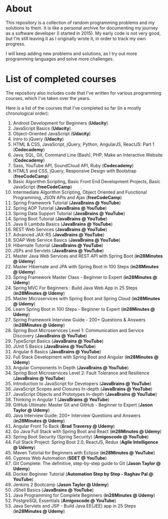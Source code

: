 # About

This repository is a collection of random programming problems and my solutions to them. It is like a personal archive for documenting my journey as a software developer (I started in 2015). My early code is not very good, but I'm still leaving it as I originally wrote it, in order to track my own progress.

I will keep adding new problems and solutions, as I try out more programming languages and solve more challenges.

# List of completed courses

The repository also includes code that I've written for various programming courses, which I've taken over the years. 

Here is a list of the courses that I've completed so far (in a mostly chronological order):

1. Android Development for Beginners (**Udacity**)
1. JavaScript Basics (**Udacity**)
1. Object-Oriented JavaScript (**Udacity**)
1. Intro to jQuery (**Udacity**)
1. HTML & CSS, JavaScript, jQuery, Python, AngularJS, ReactJS: Part 1 (**Codecademy**)
1. Java, SQL, Git, Command Line (Bash), PHP, Make an Interactive Website (**Codecademy**)
1. Sass, YouTube API, SoundCloud API, Ruby (**Codecademy**)
1. HTML5 and CSS, jQuery, Responsive Design with Bootstrap (**freeCodeCamp**)
1. Basic Algorithm Scripting, Basic Front End Development Projects, Basic JavaScript (**freeCodeCamp**)
1. Intermediate Algorithm Scripting, Object Oriented and Functional Programming, JSON APIs and Ajax (**freeCodeCamp**)
1. Spring Framework Tutorial (**JavaBrains @ YouTube**)
1. Spring AOP Tutorial (**JavaBrains @ YouTube**)
1. Spring Data Support Tutorial (**JavaBrains @ YouTube**)
1. Spring Boot Tutorial (**JavaBrains @ YouTube**)
1. Java 8 Lambda Basics (**JavaBrains @ YouTube**)
1. REST Web Services (**JavaBrains @ YouTube**)
1. Advanced JAX-RS (**JavaBrains @ YouTube**)
1. SOAP Web Service Basics (**JavaBrains @ YouTube**)
1. Hibernate Tutorial (**JavaBrains @ YouTube**)
1. JSPs and Servlets (**JavaBrains @ YouTube**)
1. Master Java Web Services and REST API with Spring Boot (**in28Minutes @ Udemy**)
1. Master Hibernate and JPA with Spring Boot in 100 Steps (**in28Minutes @ Udemy**)
1. Spring Framework Master Class - Beginner to Expert (**in28Minutes @ Udemy**)
1. Spring MVC For Beginners : Build Java Web App in 25 Steps (**in28Minutes @ Udemy**)
1. Master Microservices with Spring Boot and Spring Cloud (**in28Minutes @ Udemy**)
1. Learn Spring Boot in 100 Steps - Beginner to Expert (**in28Minutes @ Udemy**)
1. Spring Framework Interview Guide - 200+ Questions & Answers (**in28Minutes @ Udemy**)
1. Spring Boot Microservices Level 1: Communication and Service Discovery (**JavaBrains @ YouTube**)
1. TypeScript Basics (**JavaBrains @ YouTube**)
1. JUnit 5 Basics (**JavaBrains @ YouTube**)
1. Angular 6 Basics (**JavaBrains @ YouTube**)
1. Full Stack Development with Spring Boot and Angular (**in28Minutes @ Udemy**)
1. Angular Components In Depth (**JavaBrains @ YouTube**)
1. Spring Boot Microservices Level 2: Fault Tolerance and Resilience (**JavaBrains @ YouTube**)
1. Introduction to JavaScript for Developers (**JavaBrains @ YouTube**)
1. JavaScript Scopes and Closures In-depth (**JavaBrains @ YouTube**)
1. JavaScript Objects and Prototypes In-depth (**JavaBrains @ YouTube**)
1. Thinking in Angular 1 (**JavaBrains @ YouTube**)
1. GitHub Ultimate: Master Git and GitHub - Beginner to Expert (**Jason Taylor @ Udemy**)
1. Java Interview Guide: 200+ Interview Questions and Answers (**in28Minutes @ Udemy**)
1. Angular Front To Back (**Brad Traversy @ Udemy**)
1. Go Java Full Stack with Spring Boot and React (**in28Minutes @ Udemy**)
1. Spring Boot Security (Spring Security) (**Amigoscode @ YouTube**)
1. Full Stack Project: Spring Boot 2.0, ReactJS, Redux (**Agile Intelligence @ Udemy**)
1. Maven Tutorial for Beginners with Eclipse (**in28Minutes @ YouTube**)
1. Cypress Web Automation (**SDET @ YouTube**)
1. Git Complete: The definitive, step-by-step guide to Git (**Jason Taylor @ Udemy**)
1. Docker Beginner Tutorial (**Automation Step by Step - Raghav Pal @ YouTube**)
1. Jenkins 2 Bootcamp (**Jason Taylor @ Udemy**)
1. JShell Basics (**JavaBrains @ YouTube**)
1. Java Programming for Complete Beginners (**in28Minutes @ Udemy**)
1. PostgreSQL Essentials (**Amigoscode @ YouTube**)
1. Java Servlets and JSP - Build Java EE(JEE) app in 25 Steps (**in28Minutes @ Udemy**)
